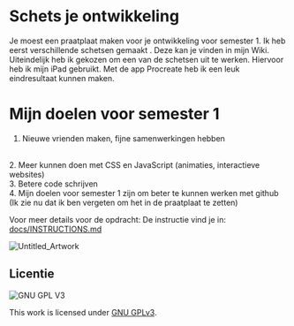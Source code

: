 

# Schets je ontwikkeling 

Je moest een praatplaat maken voor je ontwikkeling voor semester 1. 
Ik heb eerst verschillende schetsen gemaakt . Deze kan je vinden in mijn Wiki. Uiteindelijk heb ik gekozen om een van de schetsen uit te werken. Hiervoor heb ik mijn iPad gebruikt. Met de app Procreate heb ik een leuk eindresultaat kunnen maken. 

# Mijn doelen voor semester 1

1. Nieuwe vrienden maken, fijne samenwerkingen hebben
<br>
2. Meer kunnen doen met CSS en JavaScript (animaties, interactieve websites)
<br>
3. Betere code schrijven
<br>
4. Mijn doelen voor semester 1 zijn om beter te kunnen werken met github (Ik zie nu dat ik ben vergeten om het in de praatplaat te zetten)

Voor meer details voor de opdracht:
De instructie vind je in: [docs/INSTRUCTIONS.md](docs/INSTRUCTIONS.md)

![Untitled_Artwork](https://user-images.githubusercontent.com/106411511/210657304-0261cfa9-be34-4ad8-995a-077a3717e710.jpg)


## Licentie

![GNU GPL V3](https://www.gnu.org/graphics/gplv3-127x51.png)

This work is licensed under [GNU GPLv3](./LICENSE).

